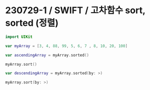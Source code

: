 # 230729-1 / SWIFT / 고차함수 sort, sorted (정렬)
```swift
import UIKit

var myArray = [3, 4, 88, 99, 5, 6, 7 , 8, 10, 20, 100]

var ascendingArray = myArray.sorted()

myArray.sort()

var descendingArray = myArray.sorted(by: >)

myArray.sort(by: >)
```
